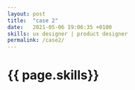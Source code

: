 ```yaml
---
layout: post
title:  "case 2"
date:   2021-05-06 19:06:35 +0100
skills: ux designer | product designer
permalink: /case2/
---
```

<h1>{{ page.skills}}</h1>